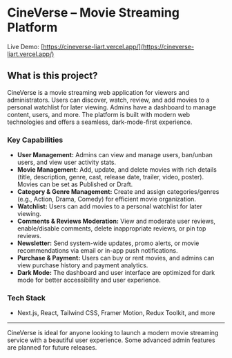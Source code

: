 # CineVerse – Movie Streaming Platform

Live Demo: [https://cineverse-liart.vercel.app/](https://cineverse-liart.vercel.app/)

## What is this project?

CineVerse is a movie streaming web application for viewers and administrators. Users can discover, watch, review, and add movies to a personal watchlist for later viewing. Admins have a dashboard to manage content, users, and more. The platform is built with modern web technologies and offers a seamless, dark-mode-first experience.

### Key Capabilities
- **User Management:** Admins can view and manage users, ban/unban users, and view user activity stats.
- **Movie Management:** Add, update, and delete movies with rich details (title, description, genre, cast, release date, trailer, video, poster). Movies can be set as Published or Draft.
- **Category & Genre Management:** Create and assign categories/genres (e.g., Action, Drama, Comedy) for efficient movie organization.
- **Watchlist:** Users can add movies to a personal watchlist for later viewing.
- **Comments & Reviews Moderation:** View and moderate user reviews, enable/disable comments, delete inappropriate reviews, or pin top reviews.
- **Newsletter:** Send system-wide updates, promo alerts, or movie recommendations via email or in-app push notifications.
- **Purchase & Payment:** Users can buy or rent movies, and admins can view purchase history and payment analytics.
- **Dark Mode:** The dashboard and user interface are optimized for dark mode for better accessibility and user experience.
 

### Tech Stack
- Next.js, React, Tailwind CSS, Framer Motion, Redux Toolkit, and more

---

CineVerse is ideal for anyone looking to launch a modern movie streaming service with a beautiful user experience. Some advanced admin features are planned for future releases.
